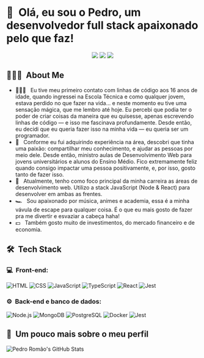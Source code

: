 <h1>👋 &nbsp;Olá, eu sou o Pedro, um desenvolvedor full stack apaixonado pelo que faz!</h1>
<p align="center">
<a href="https://instagram.com/pedrolucclx"><img src="https://img.shields.io/badge/-@pedrolucclx_-E4405F?style=flat-square&logo=Instagram&logoColor=white"/></a>
<a href="https://www.linkedin.com/in/pedro-rom%C3%A3o-2615572b3/"><img src="https://img.shields.io/badge/-Pedro%20Romão%20-0077B5?style=flat-square&logo=Linkedin&logoColor=white"/></a>
<a href="mailto:pedro7ntj@gmail.com"><img src="https://img.shields.io/badge/-pedro7ntj@gmail.com-D14836?style=flat-square&logo=Gmail&logoColor=white"/></a>

</p>

<h2> 👨🏻‍💻 &nbsp;About Me </h2>

- 👨🏻‍💻 &nbsp; Eu tive meu primeiro contato com linhas de código aos 16 anos de idade, quando ingressei na Escola Técnica e como qualquer jovem, estava perdido no que fazer na vida... e neste momento eu tive uma sensação mágica, que me lembro até hoje. Eu percebi que podia ter o poder de criar coisas da maneira que eu quisesse, apenas escrevendo linhas de código — e isso me fascinava profundamente. Desde então, eu decidi que eu queria fazer isso na minha vida — eu queria ser um programador.
- 💚 &nbsp; Conforme eu fui adquirindo experiência na área, descobri que tinha uma paixão: compartilhar meu conhecimento, e ajudar as pessoas por meio dele. Desde então, ministro aulas de Desenvolvimento Web para jovens universitários e alunos do Ensino Médio. Fico extremamente feliz quando consigo impactar uma pessoa positivamente, e, por isso, gosto tanto de fazer isso.
- 🚀 &nbsp; Atualmente, tenho como foco principal da minha carreira as áreas de desenvolvimento web. Utilizo a stack JavaScript (Node & React) para desenvolver em ambas as frentes.
- 🏎 &nbsp; Sou apaixonado por música, animes e academia, essa é a minha vávula de escape para qualquer coisa. É o que eu mais gosto de fazer pra me divertir e esvaziar a cabeça haha!
- 💵 &nbsp; Também gosto muito de investimentos, do mercado financeiro e de economia.

<h2> 🛠 &nbsp;Tech Stack</h2>
<h3>💻 &nbsp;Front-end:</h3>

![HTML](https://img.shields.io/badge/-HTML-333333?style=flat&logo=HTML5)
![CSS](https://img.shields.io/badge/-CSS-333333?style=flat&logo=CSS3&logoColor=1572B6)
![JavaScript](https://img.shields.io/badge/-JavaScript-333333?style=flat&logo=javascript)
![TypeScript](https://img.shields.io/badge/-TypeScript-333333?style=flat&logo=typescript&logoColor=2D79C7)
![React](https://img.shields.io/badge/-React-333333?style=flat&logo=react)
![Jest](https://img.shields.io/badge/-Jest-333333?style=flat&logo=jest&logoColor=E535AB)

<h3>⚙️ &nbsp;Back-end e banco de dados:</h3>

![Node.js](https://img.shields.io/badge/-Node.js-333333?style=flat&logo=node.js)
![MongoDB](https://img.shields.io/badge/-MongoDB-333333?style=flat&logo=mongodb)
![PostgreSQL](https://img.shields.io/badge/-PostgreSQL-333333?style=flat&logo=postgresql)
![Docker](https://img.shields.io/badge/-Docker-333333?style=flat&logo=docker)
![Jest](https://img.shields.io/badge/-Jest-333333?style=flat&logo=jest&logoColor=E535AB)

<h2>🚀 &nbsp;Um pouco mais sobre o meu perfil</h2>

![Pedro Romão's GitHub Stats](https://github-readme-stats.vercel.app/api?username=PedroRomaoDev&show_icons=true&theme=dracula)
